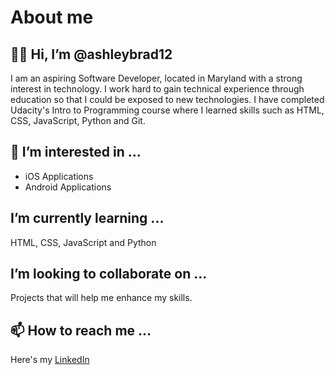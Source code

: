 # About me
## 👋🏽 Hi, I’m @ashleybrad12
I am an aspiring Software Developer, located in Maryland with a strong interest in technology. I work hard to gain technical experience through education so that I could be exposed to new technologies. I have completed Udacity's Intro to Programming course where I learned skills such as HTML, CSS, JavaScript, Python and Git.
## 👀 I’m interested in ...
- iOS Applications
- Android Applications

##  I’m currently learning ...

HTML, CSS, JavaScript and Python
##  I’m looking to collaborate on ...
Projects that will help me enhance my skills.
## 📫 How to reach me ...
Here's my [LinkedIn](https://www.linkedin.com/in/ashley-bradshaw12/)
<!---
ashleybrad12/ashleybrad12 is a ✨ special ✨ repository because its `README.md` (this file) appears on your GitHub profile.
You can click the Preview link to take a look at your changes.
--->

